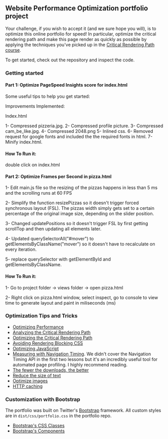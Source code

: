 ## Website Performance Optimization portfolio project

Your challenge, if you wish to accept it (and we sure hope you will), is to optimize this online portfolio for speed! In particular, optimize the critical rendering path and make this page render as quickly as possible by applying the techniques you've picked up in the [Critical Rendering Path course](https://www.udacity.com/course/ud884).

To get started, check out the repository and inspect the code.

### Getting started

#### Part 1: Optimize PageSpeed Insights score for index.html

Some useful tips to help you get started:

Improvements Implemented:

Index.html

1- Compressed pizzeria.jpg.
2- Compressed profile picture.
3- Compressed cam_be_like.jpg.
4- Compressed 2048.png
5- Inlined css.
6- Removed request for google fonts and included the the required fonts in html.
7- Minify index.html.

#### How To Run it:
double click on index.html

#### Part 2: Optimize Frames per Second in pizza.html

1- Edit main.js file so the resizing of the pizzas happens in less than 5 ms and the scrolling runs at 60 FPS

2- Simplify the function resizePizzas so it doesn't trigger forced synchronous layout (FSL). The pizzas width simply gets set to a certain percentage of the original image size, depending on the slider position.

3- Changed updatePositions so it doesn't trigger FSL by first getting scrollTop and then updating all elements later.

4- Updated querySelectorAll("#mover") to getElementsByClassName("mover") so it doesn't have to recalculate on every iteration.

5- replace querySelector with getElementById and getElementsByClassName.

#### How To Run it:
1- Go to project folder -> views folder -> open pizza.html

2- Right click on pizza.html window, select inspect, go to console to view time to generate layout and paint in miliseconds (ms)

### Optimization Tips and Tricks
* [Optimizing Performance](https://developers.google.com/web/fundamentals/performance/ "web performance")
* [Analyzing the Critical Rendering Path](https://developers.google.com/web/fundamentals/performance/critical-rendering-path/analyzing-crp.html "analyzing crp")
* [Optimizing the Critical Rendering Path](https://developers.google.com/web/fundamentals/performance/critical-rendering-path/optimizing-critical-rendering-path.html "optimize the crp!")
* [Avoiding Rendering Blocking CSS](https://developers.google.com/web/fundamentals/performance/critical-rendering-path/render-blocking-css.html "render blocking css")
* [Optimizing JavaScript](https://developers.google.com/web/fundamentals/performance/critical-rendering-path/adding-interactivity-with-javascript.html "javascript")
* [Measuring with Navigation Timing](https://developers.google.com/web/fundamentals/performance/critical-rendering-path/measure-crp.html "nav timing api"). We didn't cover the Navigation Timing API in the first two lessons but it's an incredibly useful tool for automated page profiling. I highly recommend reading.
* <a href="https://developers.google.com/web/fundamentals/performance/optimizing-content-efficiency/eliminate-downloads.html">The fewer the downloads, the better</a>
* <a href="https://developers.google.com/web/fundamentals/performance/optimizing-content-efficiency/optimize-encoding-and-transfer.html">Reduce the size of text</a>
* <a href="https://developers.google.com/web/fundamentals/performance/optimizing-content-efficiency/image-optimization.html">Optimize images</a>
* <a href="https://developers.google.com/web/fundamentals/performance/optimizing-content-efficiency/http-caching.html">HTTP caching</a>

### Customization with Bootstrap
The portfolio was built on Twitter's <a href="http://getbootstrap.com/">Bootstrap</a> framework. All custom styles are in `dist/css/portfolio.css` in the portfolio repo.

* <a href="http://getbootstrap.com/css/">Bootstrap's CSS Classes</a>
* <a href="http://getbootstrap.com/components/">Bootstrap's Components</a>
